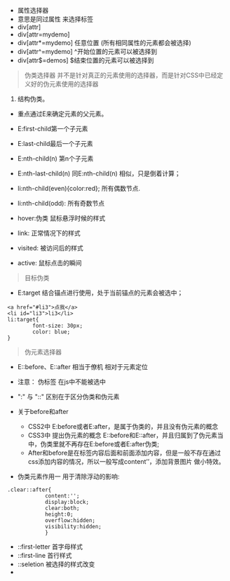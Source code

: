 + 属性选择器
+ 意思是同过属性 来选择标签
+ div[attr] 
+ div[attr=mydemo]
+ div[attr*=mydemo] 任意位置 (所有相同属性的元素都会被选择)
+ div[attr^=mydemo]   ^开始位置的元素可以被选择到
+ div[attr$=demos]    $结束位置的元素可以被选择到

>伪类选择器  并不是针对真正的元素使用的选择器，而是针对CSS中已经定义好的伪元素使用的选择器
1. 结构伪类。 
+ 重点通过E来确定元素的父元素。
+ E:first-child第一个子元素 
+ E:last-child最后一个子元素
+ E:nth-child(n) 第n个子元素
+ E:nth-last-child(n) 同E:nth-child(n) 相似，只是倒着计算；
+ li:nth-child(even){color:red}; 所有偶数节点.
+  li:nth-child(odd): 所有奇数节点
  

+ hover:伪类  鼠标悬浮时候的样式
+ link: 正常情况下的样式
+ visited: 被访问后的样式
+ active:   鼠标点击的瞬间


>目标伪类
- E:target 结合锚点进行使用，处于当前锚点的元素会被选中；
```
<a href="#li3">点我</a>
<li id="li3">li3</li>
li:target{
		font-size: 30px;
		color: blue;
}
```

>伪元素选择器
+ E::before、E::after 相当于僚机 相对于元素定位
+ 注意： 伪标签 在js中不能被选中
+ ":" 与 "::" 区别在于区分伪类和伪元素
+ 关于before和after
    - CSS2中 E:before或者E:after，是属于伪类的，并且没有伪元素的概念
    - CSS3中 提出伪元素的概念 E::before和E::after，并且归属到了伪元素当中，伪类里就不再存在E:before或者E:after伪类;
    - After和before是在标签内容后面和前面添加内容，但是一般不存在通过css添加内容的情况，所以一般写成content’’，添加背景图片 做小特效。

+ 伪类元素作用一 用于清除浮动的影响:
```
.clear::after{
			content:'';
			display:block;
			clear:both;
			height:0;
			overflow:hidden;
			visibility:hidden;
			} 
```
+ ::first-letter 首字母样式
+ ::first-line 首行样式
+ ::seletion 被选择的样式改变
+ 
   
